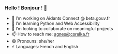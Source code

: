 ### Hello ! Bonjour ! 👋

- 🔭 I’m working on Aidants Connect @ beta.gouv.fr
- 🌱 I’m learning Python and Web Accessibility
- 👯 I’m looking to collaborate on meaningful projects
- 📫 How to reach me: agnes@corelka.fr
- 😄 Pronouns: she/her
- ⚡ Languages: French and English
